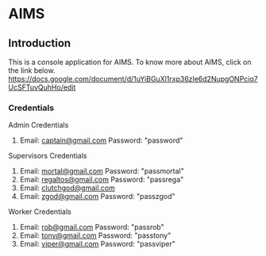 AIMS
====

Introduction
----
This is a console application for AIMS. To know more about AIMS, click on the link below.
https://docs.google.com/document/d/1uYiBGuXl1rxp36zle6d2NupgONPciq7UcSFTuvQuhHo/edit

### Credentials

Admin Credentials 
1. Email: captain@gmail.com
   Password: "password"

Supervisors Credentials
1. Email: mortal@gmail.com
   Password: "passmortal"
2. Email: regaltos@gmail.com
   Password: "passrega"
3. Email: clutchgod@gmail.com 
4. Email: zgod@gmail.com
   Password: "passzgod"



Worker Credentials
1. Email: rob@gmail.com
   Password: "passrob"
2. Email: tony@gmail.com
   Password: "passtony"
3. Email: viper@gmail.com
   Password: "passviper"
  
